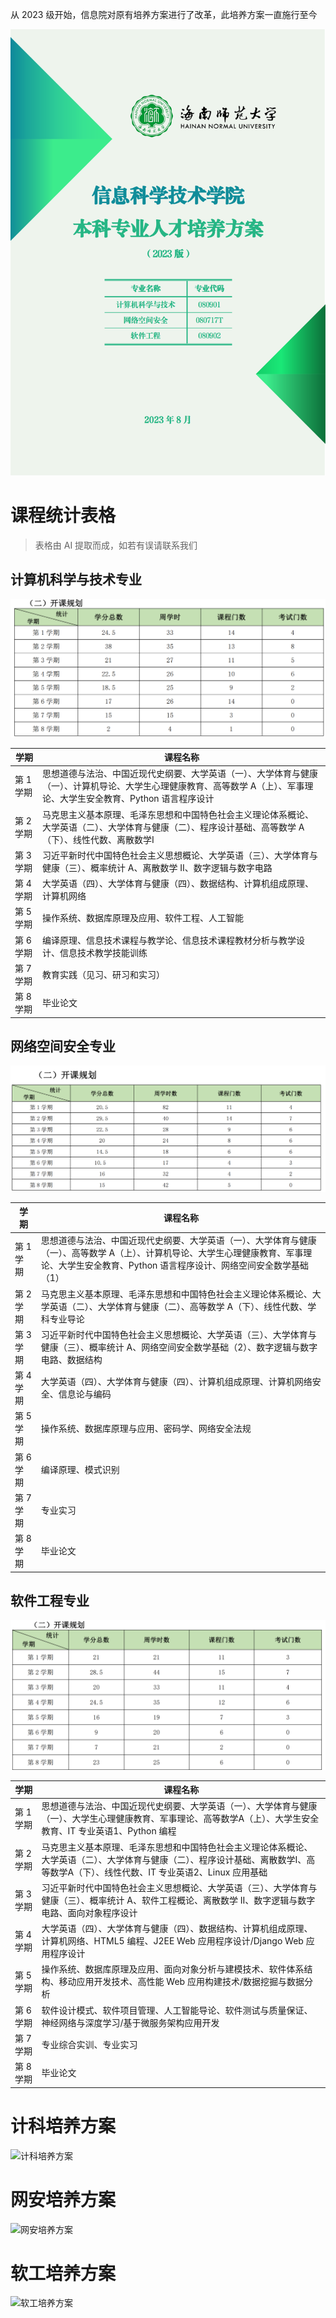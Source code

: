 从 2023 级开始，信息院对原有培养方案进行了改革，此培养方案一直施行至今

![2023版培养方案](image/2023版培养方案_00.png)

# 课程统计表格

> 表格由 AI 提取而成，如若有误请联系我们

## 计算机科学与技术专业

![计科开课规划](image/计科.png)

| 学期     | 课程名称                                                                                    |
| ------ | --------------------------------------------------------------------------------------- |
| 第 1 学期 | 思想道德与法治、中国近现代史纲要、大学英语（一）、大学体育与健康（一）、计算机导论、大学生心理健康教育、高等数学 A（上）、军事理论、大学生安全教育、Python 语言程序设计          |
| 第 2 学期 | 马克思主义基本原理、毛泽东思想和中国特色社会主义理论体系概论、大学英语（二）、大学体育与健康（二）、程序设计基础、高等数学 A（下）、线性代数、离散数学I |
| 第 3 学期 | 习近平新时代中国特色社会主义思想概论、大学英语（三）、大学体育与健康（三）、概率统计 A、离散数学 II、数字逻辑与数字电路                          |
| 第 4 学期 | 大学英语（四）、大学体育与健康（四）、数据结构、计算机组成原理、计算机网络                                                   |
| 第 5 学期 | 操作系统、数据库原理及应用、软件工程、人工智能                                                                 |
| 第 6 学期 | 编译原理、信息技术课程与教学论、信息技术课程教材分析与教学设计、信息技术教学技能训练                                              |
| 第 7 学期 | 教育实践（见习、研习和实习）                                                                          |
| 第 8 学期 | 毕业论文                                                                                    |


## 网络空间安全专业

![网安开课规划](image/网安.png)


| 学期     | 课程名称                                                                                         |
| ------ | -------------------------------------------------------------------------------------------- |
| 第 1 学期 | 思想道德与法治、中国近现代史纲要、大学英语（一）、大学体育与健康（一）、高等数学 A（上）、计算机导论、大学生心理健康教育、军事理论、大学生安全教育、Python 语言程序设计、网络空间安全数学基础（1） |
| 第 2 学期 | 马克思主义基本原理、毛泽东思想和中国特色社会主义理论体系概论、大学英语（二）、大学体育与健康（二）、高等数学 A（下）、线性代数、学科专业导论            |
| 第 3 学期 | 习近平新时代中国特色社会主义思想概论、大学英语（三）、大学体育与健康（三）、概率统计 A、网络空间安全数学基础（2）、数字逻辑与数字电路、数据结构                    |
| 第 4 学期 | 大学英语（四）、大学体育与健康（四）、计算机组成原理、计算机网络安全、信息论与编码                                                    |
| 第 5 学期 | 操作系统、数据库原理与应用、密码学、网络安全法规                                                                     |
| 第 6 学期 | 编译原理、模式识别                                                                                    |
| 第 7 学期 | 专业实习                                                                                         |
| 第 8 学期 | 毕业论文                                                                                         |

## 软件工程专业

![软工开课规划](image/软工.png)

| 学期     | 课程名称                                                                                                |
| ------ | --------------------------------------------------------------------------------------------------- |
| 第 1 学期 | 思想道德与法治、中国近现代史纲要、大学英语（一）、大学体育与健康（一）、大学生心理健康教育、军事理论、高等数学A（上）、大学生安全教育、IT 专业英语1、Python 编程                       |
| 第 2 学期 | 马克思主义基本原理、毛泽东思想和中国特色社会主义理论体系概论、大学英语（二）、大学体育与健康（二）、程序设计基础、离散数学I、高等数学A（下）、线性代数、IT 专业英语2、Linux 应用基础 |
| 第 3 学期 | 习近平新时代中国特色社会主义思想概论、大学英语（三）、大学体育与健康（三）、概率统计 A、软件工程概论、离散数学 II、数字逻辑与数字电路、面向对象程序设计                |
| 第 4 学期 | 大学英语（四）、大学体育与健康（四）、数据结构、计算机组成原理、计算机网络、HTML5 编程、J2EE Web 应用程序设计/Django Web 应用程序设计                    |
| 第 5 学期 | 操作系统、数据库原理及应用、面向对象分析与建模技术、软件体系结构、移动应用开发技术、高性能 Web 应用构建技术/数据挖掘与数据分析                                  |
| 第 6 学期 | 软件设计模式、软件项目管理、人工智能导论、软件测试与质量保证、神经网络与深度学习/基于微服务架构应用开发                                                |
| 第 7 学期 | 专业综合实训、专业实习                                                                                         |
| 第 8 学期 | 毕业论文                                                                                                |

# 计科培养方案
![计科培养方案](image/2023版培养方案_计科.png)

# 网安培养方案
![网安培养方案](image/2023版培养方案_网安.png)

# 软工培养方案
![软工培养方案](image/2023版培养方案_软工.png)
